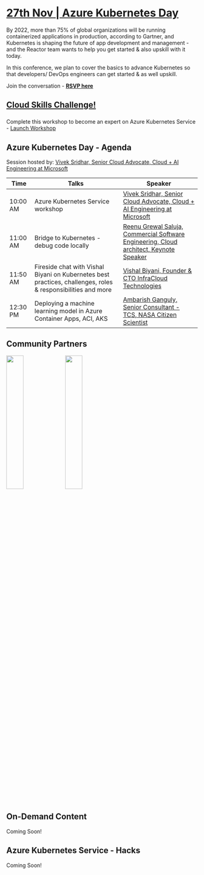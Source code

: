 # [27th Nov | Azure Kubernetes Day](https://www.meetup.com/microsoft-reactor-bengaluru/events/281500483/)

By 2022, more than 75% of global organizations will be running containerized applications in production, according to Gartner, and Kubernetes is shaping the future of app development and management - and the Reactor team wants to help you get started &amp; also upskill with it today.  

In this conference, we plan to cover the basics to advance Kubernetes so that developers/ DevOps engineers can get started &amp; as well upskill. 

Join the conversation - [**RSVP here**](https://www.meetup.com/microsoft-reactor-bengaluru/events/281500483/)

## [Cloud Skills Challenge!](https://docs.microsoft.com/en-us/learn/challenges?id=bbfc2659-2dd2-4b5c-b311-9925bc68449e&wt.mc_id=github_14774_webinar_reactor)

###

Complete this workshop to become an expert on Azure Kubernetes Service - [Launch Workshop](https://docs.microsoft.com/en-us/learn/challenges?id=bbfc2659-2dd2-4b5c-b311-9925bc68449e&wt.mc_id=github_14774_webinar_reactor)

## Azure Kubernetes Day - Agenda

Session hosted by: [Vivek Sridhar, Senior Cloud Advocate, Cloud + AI Engineering at Microsoft](https://twitter.com/vivek_sridhar)


|     Time     |    Talks   | Speaker | 
|     ---    | ---          | ---     |
| 10:00 AM   |  Azure Kubernetes Service workshop | [Vivek Sridhar, Senior Cloud Advocate, Cloud + AI Engineering at Microsoft](https://twitter.com/vivek_sridhar) |
| 11:00 AM   | Bridge to Kubernetes - debug code locally |  [Reenu Grewal Saluja, Commercial Software Engineering, Cloud architect, Keynote Speaker](https://www.linkedin.com/in/reenusaluja/) |
| 11:50 AM  | Fireside chat with Vishal Biyani on Kubernetes best practices, challenges, roles & responsibilities and more  |  [Vishal Biyani, Founder & CTO InfraCloud Technologies](https://www.linkedin.com/in/vishalbiyani/) |
| 12:30 PM  | Deploying a machine learning model in Azure Container Apps, ACI, AKS |  [Ambarish Ganguly, Senior Consultant - TCS, NASA Citizen Scientist](https://www.linkedin.com/in/ambarish-ganguly/) |

## Community Partners

[<img src="https://drive.google.com/thumbnail?id=1QH-lGsaYvXberKVvUb9HryaC_aBtvBSa" width="30%"/>](https://www.elastic.co/)
[<img src="https://drive.google.com/thumbnail?id=1980Ts1KWEtmEPwpfzcMXeKS0260NQwAk" width="30%"/>](https://www.azdev.community/)

## On-Demand Content

Coming Soon!

## Azure Kubernetes Service - Hacks

Coming Soon!


